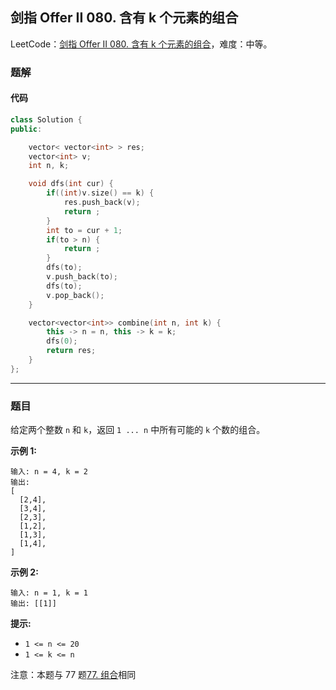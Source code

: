 ## 剑指 Offer II 080. 含有 k 个元素的组合

LeetCode：[剑指 Offer II 080. 含有 k 个元素的组合](https://leetcode.cn/problems/uUsW3B/)，难度：中等。

### 题解

#### 代码

```c++
class Solution {
public:

    vector< vector<int> > res;
    vector<int> v;
    int n, k;

    void dfs(int cur) {
        if((int)v.size() == k) {
            res.push_back(v);
            return ;
        }
        int to = cur + 1;
        if(to > n) {
            return ;
        }
        dfs(to);
        v.push_back(to);
        dfs(to);
        v.pop_back();
    }

    vector<vector<int>> combine(int n, int k) {
        this -> n = n, this -> k = k;
        dfs(0);
        return res;
    }
};
```



---



### 题目

给定两个整数 `n` 和 `k`，返回 `1 ... n` 中所有可能的 `k` 个数的组合。

 

**示例 1:**

```
输入: n = 4, k = 2
输出:
[
  [2,4],
  [3,4],
  [2,3],
  [1,2],
  [1,3],
  [1,4],
]
```

**示例 2:**

```
输入: n = 1, k = 1
输出: [[1]]
```

 

**提示:**

- `1 <= n <= 20`
- `1 <= k <= n`

 

注意：本题与 77 题[77. 组合](https://leetcode-cn.com/problems/combinations/)相同


